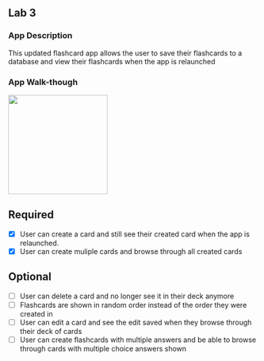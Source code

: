 
## Lab 3

### App Description
This updated flashcard app allows the user to save their flashcards to a database and view their flashcards when the app is relaunched

### App Walk-though


<img src="http://g.recordit.co/2TYzDzju4p.gif" width=200><br>


## Required
- [x] User can create a card and still see their created card when the app is relaunched.
- [x] User can create muliple cards and browse through all created cards

## Optional
- [ ] User can delete a card and no longer see it in their deck anymore
- [ ] Flashcards are shown in random order instead of the order they were created in
- [ ] User can edit a card and see the edit saved when they browse through their deck of cards
- [ ] User can create flashcards with multiple answers and be able to browse through cards with multiple choice answers shown
